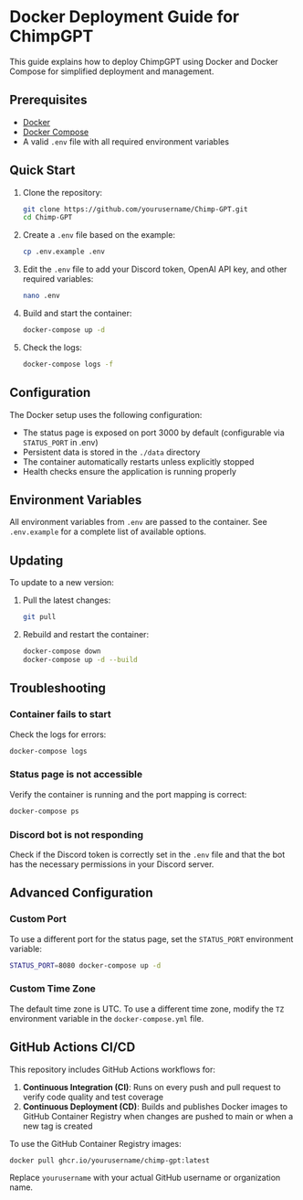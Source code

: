 # Docker Deployment Guide for ChimpGPT

This guide explains how to deploy ChimpGPT using Docker and Docker Compose for simplified deployment and management.

## Prerequisites

- [Docker](https://docs.docker.com/get-docker/)
- [Docker Compose](https://docs.docker.com/compose/install/)
- A valid `.env` file with all required environment variables

## Quick Start

1. Clone the repository:

   ```bash
   git clone https://github.com/yourusername/Chimp-GPT.git
   cd Chimp-GPT
   ```

2. Create a `.env` file based on the example:

   ```bash
   cp .env.example .env
   ```

3. Edit the `.env` file to add your Discord token, OpenAI API key, and other required variables:

   ```bash
   nano .env
   ```

4. Build and start the container:

   ```bash
   docker-compose up -d
   ```

5. Check the logs:
   ```bash
   docker-compose logs -f
   ```

## Configuration

The Docker setup uses the following configuration:

- The status page is exposed on port 3000 by default (configurable via `STATUS_PORT` in .env)
- Persistent data is stored in the `./data` directory
- The container automatically restarts unless explicitly stopped
- Health checks ensure the application is running properly

## Environment Variables

All environment variables from `.env` are passed to the container. See `.env.example` for a complete list of available options.

## Updating

To update to a new version:

1. Pull the latest changes:

   ```bash
   git pull
   ```

2. Rebuild and restart the container:
   ```bash
   docker-compose down
   docker-compose up -d --build
   ```

## Troubleshooting

### Container fails to start

Check the logs for errors:

```bash
docker-compose logs
```

### Status page is not accessible

Verify the container is running and the port mapping is correct:

```bash
docker-compose ps
```

### Discord bot is not responding

Check if the Discord token is correctly set in the `.env` file and that the bot has the necessary permissions in your Discord server.

## Advanced Configuration

### Custom Port

To use a different port for the status page, set the `STATUS_PORT` environment variable:

```bash
STATUS_PORT=8080 docker-compose up -d
```

### Custom Time Zone

The default time zone is UTC. To use a different time zone, modify the `TZ` environment variable in the `docker-compose.yml` file.

## GitHub Actions CI/CD

This repository includes GitHub Actions workflows for:

1. **Continuous Integration (CI)**: Runs on every push and pull request to verify code quality and test coverage
2. **Continuous Deployment (CD)**: Builds and publishes Docker images to GitHub Container Registry when changes are pushed to main or when a new tag is created

To use the GitHub Container Registry images:

```bash
docker pull ghcr.io/yourusername/chimp-gpt:latest
```

Replace `yourusername` with your actual GitHub username or organization name.
